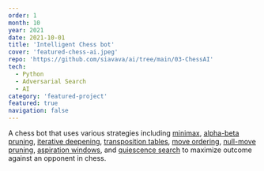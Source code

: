 ```yaml
---
order: 1
month: 10
year: 2021
date: 2021-10-01
title: 'Intelligent Chess bot'
cover: 'featured-chess-ai.jpeg'
repo: 'https://github.com/siavava/ai/tree/main/03-ChessAI'
tech:
  - Python
  - Adversarial Search
  - AI
category: 'featured-project'
featured: true
navigation: false
---
```


A chess bot that uses various strategies including
[minimax][minimax], [alpha-beta pruning][a-b-pruning],
[iterative deepening][it-deepening],
[transposition tables][tp-table], [move ordering][move-ordering],
[null-move pruning][null-move-pruning],
[aspiration windows][aspiration-windows], and [quiescence search][quiescence-search] to maximize outcome against an opponent
in chess.

[minimax]: https://en.wikipedia.org/wiki/Minimax
[a-b-pruning]: https://en.wikipedia.org/wiki/Alpha%E2%80%93beta_pruning
[it-deepening]: https://en.wikipedia.org/wiki/Iterative_deepening_depth-first_search
[tp-table]: https://en.wikipedia.org/wiki/Transposition_table
[move-ordering]: https://en.wikipedia.org/wiki/Move_ordering
[null-move-pruning]: https://en.wikipedia.org/wiki/Null-move_heuristic
[aspiration-windows]: https://en.wikipedia.org/wiki/Aspiration_window
[quiescence-search]: https://en.wikipedia.org/wiki/Quiescence_search

